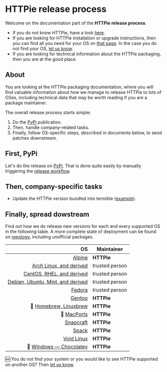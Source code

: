 # HTTPie release process

Welcome on the documentation part of the **HTTPie release process**.

- If you do not know HTTPie, have a look [here](https://httpie.io/cli).
- If you are looking for HTTPie installation or upgrade instructions, then you can find all you need for your OS on [that page](https://httpie.io/docs#installation). In the case you do not find your OS, [let us know](https://github.com/httpie/httpie/issues/).
- If you are looking for technical information about the HTTPie packaging, then you are at the good place.

## About

You are looking at the HTTPie packaging documentation, where you will find valuable information about how we manage to release HTTPie to lots of OSes, including technical data that may be worth reading if you are a package maintainer.

The overall release process starts simple:

1. Do the [PyPi](https://pypi.org/project/httpie/) publication.
2. Then, handle company-related tasks.
3. Finally, follow OS-specific steps, described in documents below, to send patches downstream.

## First, PyPi

Let's do the release on [PyPi](https://pypi.org/project/httpie/).
That is done quite easily by manually triggering the [release workflow](https://github.com/httpie/httpie/actions/workflows/release.yml).

## Then, company-specific tasks

- Update the HTTPie version bundled into termible ([example](https://github.com/httpie/termible/pull/1)).

## Finally, spread dowstream

Find out how we do release new versions for each and every supported OS in the following table.
A more complete state of deployment can be found on [repology](https://repology.org/project/httpie/versions), including unofficial packages.

|                                                                  OS | Maintainer     |
| ------------------------------------------------------------------: | -------------- |
|                                    [Alpine](linux-alpine/README.md) | **HTTPie**     |
|                     [Arch Linux, and derived](linux-arch/README.md) | trusted person |
|                 [CentOS, RHEL, and derived](linux-centos/README.md) | trusted person |
|         [Debian, Ubuntu, Mint, and derived](linux-debian/README.md) | trusted person |
|                                    [Fedora](linux-fedora/README.md) | trusted person |
|                                    [Gentoo](linux-gentoo/README.md) | **HTTPie**     |
|                :construction: [Homebrew, Linuxbrew](brew/README.md) | **HTTPie**     |
|                      :construction: [MacPorts](mac-ports/README.md) | **HTTPie**     |
|                                    [Snapcraft](snapcraft/README.md) | **HTTPie**     |
|                                            [Spack](spack/README.md) | **HTTPie**     |
|                                  [Void Linux](linux-void/README.md) | **HTTPie**     |
| :construction: [Windows — Chocolatey](windows-chocolatey/README.md) | **HTTPie**     |

:new: You do not find your system or you would like to see HTTPie supported on another OS? Then [let us know](https://github.com/httpie/httpie/issues/).
